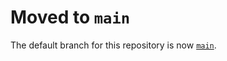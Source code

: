 # Moved to `main`

The default branch for this repository is now [`main`](https://github.com/mozilla/community-tc-config).
